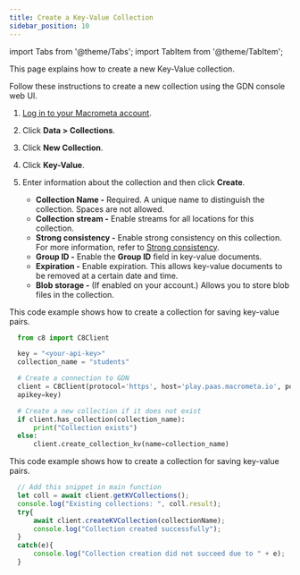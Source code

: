 ```yaml
---
title: Create a Key-Value Collection
sidebar_position: 10
---
```


import Tabs from '@theme/Tabs';
import TabItem from '@theme/TabItem';

This page explains how to create a new Key-Value collection.

<Tabs groupId="operating-systems">
<TabItem value="console" label="Web Console">

Follow these instructions to create a new collection using the GDN console web UI.

1. [Log in to your Macrometa account](https://auth-play.macrometa.io/).
2. Click **Data > Collections**.
3. Click **New Collection**.
4. Click **Key-Value**.
5. Enter information about the collection and then click **Create**.

   - **Collection Name -** Required. A unique name to distinguish the collection. Spaces are not allowed.
   - **Collection stream -** Enable streams for all locations for this collection.
   - **Strong consistency -** Enable strong consistency on this collection. For more information, refer to [Strong consistency](../../strong-consistency.md).
   - **Group ID -** Enable the **Group ID** field in key-value documents.
   - **Expiration -** Enable expiration. This allows key-value documents to be removed at a certain date and time.
   - **Blob storage -** (If enabled on your account.) Allows you to store blob files in the collection.

</TabItem>
<TabItem value="py" label="Python SDK">

This code example shows how to create a collection for saving key-value pairs.

```py
  from c8 import C8Client

  key = "<your-api-key>"
  collection_name = "students"

  # Create a connection to GDN
  client = C8Client(protocol='https', host='play.paas.macrometa.io', port=443,
  apikey=key)

  # Create a new collection if it does not exist
  if client.has_collection(collection_name):
      print("Collection exists")
  else:
      client.create_collection_kv(name=collection_name)
```

</TabItem>
<TabItem value="js" label="JavaScript SDK">

This code example shows how to create a collection for saving key-value pairs.

```js
  // Add this snippet in main function
  let coll = await client.getKVCollections();
  console.log("Existing collections: ", coll.result);
  try{
      await client.createKVCollection(collectionName);
      console.log("Collection created successfully");
  }
  catch(e){
      console.log("Collection creation did not succeed due to " + e);
  }
```

</TabItem>
</Tabs>
